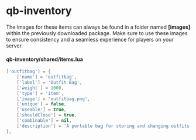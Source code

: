 # qb-inventory

The images for these items can always be found in a folder named **\[images]** within the previously downloaded package. Make sure to use these images to ensure consistency and a seamless experience for players on your server.

#### qb-inventory/shared/items.lua

```lua
['outfitbag'] = {
    ['name'] = 'outfitbag',
    ['label'] = 'Outfit Bag',
    ['weight'] = 1000,
    ['type'] = 'item',
    ['image'] = 'outfitbag.png',
    ['unique'] = false,
    ['useable'] = true,
    ['shouldClose'] = true,
    ['combinable'] = nil,
    ['description'] = 'A portable bag for storing and changing outfits anywhere.'
},
```
